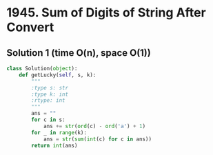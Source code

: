 # 1945. Sum of Digits of String After Convert

## Solution 1 (time O(n), space O(1))

```python
class Solution(object):
    def getLucky(self, s, k):
        """
        :type s: str
        :type k: int
        :rtype: int
        """
        ans = ""
        for c in s:
            ans += str(ord(c) - ord('a') + 1)
        for _ in range(k):
            ans = str(sum(int(c) for c in ans))
        return int(ans)

```
